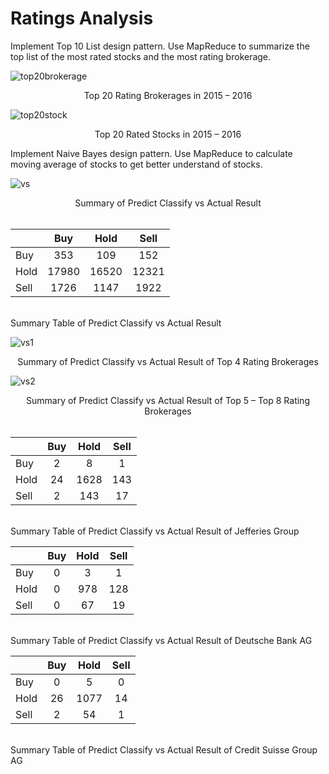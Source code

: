 # Ratings Analysis
Implement Top 10 List design pattern. Use MapReduce to summarize the top list of the most rated stocks and the most rating brokerage.<br>

![top20brokerage](https://user-images.githubusercontent.com/33438413/33235345-ca8f181e-d204-11e7-89f6-5d6f2d3fd673.png)
<br><center>Top 20 Rating Brokerages in 2015 – 2016</center>

![top20stock](https://user-images.githubusercontent.com/33438413/33235346-ca9e05e0-d204-11e7-8661-3b45a9e6b0f5.png)
<br><center>Top 20 Rated Stocks in 2015 – 2016</center>

Implement Naive Bayes design pattern. Use MapReduce to calculate moving average of stocks to get better understand of stocks.

![vs](https://user-images.githubusercontent.com/33438413/33235379-930c41ae-d205-11e7-8451-7411e0bd51c1.png)
<br><center>Summary of Predict Classify vs Actual Result</center><br>

| | Buy | Hold | Sell |
| ------ | :------: | :------: | :------: |
| Buy |	353 | 109 |	152 |
| Hold | 17980 | 16520 | 12321 |
| Sell | 1726 | 1147 | 1922 |

<br>
Summary Table of Predict Classify vs Actual Result
<br>

![vs1](https://user-images.githubusercontent.com/33438413/33235377-92f5f1ba-d205-11e7-9733-f8479d959377.png)
<br><center>Summary of Predict Classify vs Actual Result of Top 4 Rating Brokerages</center>

![vs2](https://user-images.githubusercontent.com/33438413/33235378-9300abe6-d205-11e7-9ffa-638bd70490d8.png)
<center>Summary of Predict Classify vs Actual Result of Top 5 – Top 8 Rating Brokerages</center>
<br>

| | Buy | Hold | Sell |
| ------ | :------: | :------: | :------: |
| Buy |	2 | 8 |	1 |
| Hold | 24 | 1628 | 143 |
| Sell | 2 | 143 | 17 |

<br>
Summary Table of Predict Classify vs Actual Result of Jefferies Group
<br>

| | Buy | Hold | Sell |
| ------ | :------: | :------: | :------: |
| Buy |	0 | 3 |	1 |
| Hold | 0 | 978 | 128 |
| Sell | 0 | 67 | 19 |

<br>
Summary Table of Predict Classify vs Actual Result of Deutsche Bank AG
<br>

| | Buy | Hold | Sell |
| ------ | :------: | :------: | :------: |
| Buy |	0 | 5 |	0 |
| Hold | 26 | 1077 | 14 |
| Sell | 2 | 54 | 1 |

<br>
Summary Table of Predict Classify vs Actual Result of Credit Suisse Group AG
<br>
